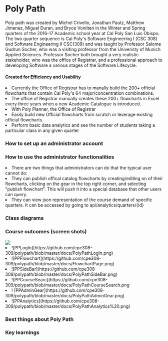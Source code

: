 <h1> Poly Path</h1>
<div>
  <p> 
    Poly path was created by Michel Crivello, Jonathan Pautz, Matthew Jimenez, Miguel Duran, and Bryce Vonilten in the Winter   and Spring quarters of the 2016-17 Academic school year at Cal Poly San Luis Obispo. The two quarter sequence is Cal Poly's   Software Engineering I (CSC 308) and Software Engineering II CSC(309) and was taught by Professor Salome Gudrun Socher, who   was a visiting professor from the Univeristy of Munich Applied Sciences. Professor Socher both brought a very realistic       stakeholder, who was the office of Registrar, and a professional approach to developing Software a various stages of the       Software Lifecycle.
  </p>
  
  <h4>Created for Efficiency and Usability</h4>
    <li>
      Currently the Office of Registrar has to manally build the 200+ official flowcharts that contain Cal Poly's 64                 major/concentration combinations. 
    </li>
    <li>
      The office of Registrar manually creates these 200+ flowcharts in Excel every three years when a new Academic Catalogue       is introduced.
    </li>
    <li> 
      With Poly Planner, the Office of Registrar
        <li>
          Easily build new Official flowcharts from scratch or leverage existing official flowcharts.
        </li>  
        <li>
         Perform basic data analytics and see the number of students taking a particular class in any given quarter
       </li>
    </li>  
</div>

<div>
  <h3> 
    <strong> How to set up an administrator account</strong>
  </h3>
</div>

<div>
  <h3> 
    <strong>How to use the administrator functionalities</strong>
  </h3>
    <li>
      There are two things that administrators can do that the typical user cannot do:
        <li>
          They can publish offical catalog flowcharts by creating/editing on of their flowcharts, clicking on the gear in the           top right corner, and selecting  "publish flowchart". This will push it into a special database that other users can           query.
        </li>
        <li>
          They can view json representation of the course demand of specific quarters. It can be accessed by going to                   api/analytics/quarters/{id} 
        </li>
   </li>
</div>    

<div>
  <h3> 
  <strong>Class diagrams</strong>
  </h3>
</div>  

<div>
  <h3> 
    <strong>Course outcomes (screen shots)</strong>
  </h3>
    <img src="https://github.com/cpe308-309/polypath/blob/master/docs/PolyPathLogIn.png">  
    <li>
      ![PPLogIn](https://github.com/cpe308-309/polypath/blob/master/docs/PolyPathLogIn.png)
    </li>
    <li>
      ![PPFlowchart](https://github.com/cpe308-309/polypath/blob/master/docs/FlowchartPage.png)
    </li>  
    <li>
      ![PPSideBar](https://github.com/cpe308-309/polypath/blob/master/docs/PolyPathSideBar.png)
    </li>
    <li>
      ![PPCourseSearc](https://github.com/cpe308-309/polypath/blob/master/docs/PolyPathCourseSearch.png
    </li>
    <li>!
      [PPAdminGear](https://github.com/cpe308-309/polypath/blob/master/docs/PolyPathAdminGear.png)
    </li>
    <li>
      ![PPAnalytics](https://github.com/cpe308-309/polypath/blob/master/docs/PolyPathAnalytics%20.png)
    </li>
</div>

<div>
  <h3> 
    <strong>Best things about Poly Path</strong> 
  </h3>
</div>

<div>
  <h3> 
    <strong>Key learnings</strong>
  </h3> 
</div>  
